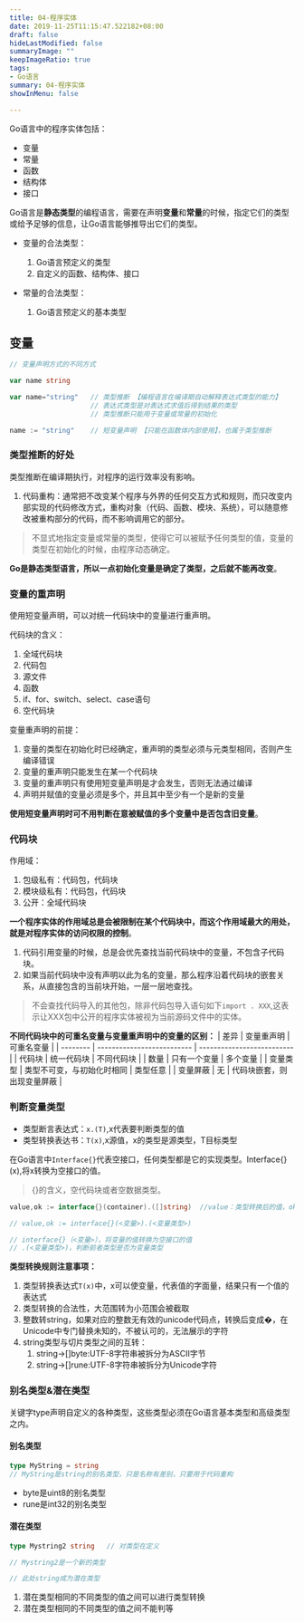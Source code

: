 ```yaml
---
title: 04-程序实体
date: 2019-11-25T11:15:47.522182+08:00
draft: false
hideLastModified: false
summaryImage: ""
keepImageRatio: true
tags:
- Go语言
summary: 04-程序实体
showInMenu: false

---
```


Go语言中的程序实体包括：

- 变量
- 常量
- 函数
- 结构体
- 接口

Go语言是**静态类型**的编程语言，需要在声明**变量**和**常量**的时候，指定它们的类型或给予足够的信息，让Go语言能够推导出它们的类型。

- 变量的合法类型：
  1. Go语言预定义的类型
  2. 自定义的函数、结构体、接口

- 常量的合法类型：
  1. Go语言预定义的基本类型

## 变量

```go
// 变量声明方式的不同方式

var name string

var name="string"   // 类型推断 【编程语言在编译期自动解释表达式类型的能力】
                    // 表达式类型是对表达式求值后得到结果的类型
                    // 类型推断只能用于变量或常量的初始化

name := "string"    // 短变量声明 【只能在函数体内部使用】，也属于类型推断
```

### 类型推断的好处

类型推断在编译期执行，对程序的运行效率没有影响。

1. 代码重构：通常把不改变某个程序与外界的任何交互方式和规则，而只改变内部实现的代码修改方式，重构对象（代码、函数、模块、系统），可以随意修改被重构部分的代码，而不影响调用它的部分。

> 不显式地指定变量或常量的类型，使得它可以被赋予任何类型的值，变量的类型在初始化的时候，由程序动态确定。

**Go是静态类型语言，所以一点初始化变量是确定了类型，之后就不能再改变**。

### 变量的重声明

使用短变量声明，可以对统一代码块中的变量进行重声明。

代码块的含义：

1. 全域代码块
2. 代码包
3. 源文件
4. 函数
5. if、for、switch、select、case语句
6. 空代码块

变量重声明的前提：

1. 变量的类型在初始化时已经确定，重声明的类型必须与元类型相同，否则产生编译错误
2. 变量的重声明只能发生在某一个代码块
3. 变量的重声明只有使用短变量声明是才会发生，否则无法通过编译
4. 声明并赋值的变量必须是多个，并且其中至少有一个是新的变量

**使用短变量声明时可不用判断在意被赋值的多个变量中是否包含旧变量**。

### 代码块

作用域：

1. 包级私有：代码包，代码块
2. 模块级私有：代码包，代码块
3. 公开：全域代码块

**一个程序实体的作用域总是会被限制在某个代码块中，而这个作用域最大的用处，就是对程序实体的访问权限的控制**。

1. 代码引用变量的时候，总是会优先查找当前代码块中的变量，不包含子代码块。
2. 如果当前代码块中没有声明以此为名的变量，那么程序沿着代码块的嵌套关系，从直接包含的当前块开始，一层一层地查找。

> 不会查找代码导入的其他包，除非代码包导入语句如下`import . XXX`,这表示让XXX包中公开的程序实体被视为当前源码文件中的实体。

**不同代码块中的可重名变量与变量重声明中的变量的区别：**
| 差异     | 变量重声明                 | 可重名变量                 |
| -------- | -------------------------- | -------------------------- |
| 代码块   | 统一代码块                 | 不同代码块                 |
| 数量     | 只有一个变量               | 多个变量                   |
| 变量类型 | 类型不可变，与初始化时相同 | 类型任意                   |
| 变量屏蔽 | 无                         | 代码块嵌套，则出现变量屏蔽 |

### 判断变量类型

- 类型断言表达式：`x.(T)`,x代表要判断类型的值
- 类型转换表达书：`T(x)`,x源值，x的类型是源类型，T目标类型

在Go语言中`Interface{}`代表空接口，任何类型都是它的实现类型。Interface{}(x),将x转换为空接口的值。

> {}的含义，空代码块或者空数据类型。

```go
value,ok := interface{}(container).([]string)  //value：类型转换后的值，ok：断言是否成功

// value,ok := interface{}(<变量>).(<变量类型>)

// interface{}（<变量>），将变量的值转换为空接口的值
// .(<变量类型>)，判断前者类型是否为变量类型
```

**类型转换规则注意事项：**

1. 类型转换表达式`T(x)`中，x可以使变量，代表值的字面量，结果只有一个值的表达式
2. 类型转换的合法性，大范围转为小范围会被截取
3. 整数转string，如果对应的整数无有效的unicode代码点，转换后变成�，在Unicode中专门替换未知的，不被认可的，无法展示的字符
4. string类型与切片类型之间的互转：
   1. string->[]byte:UTF-8字符串被拆分为ASCII字节
   2. string->[]rune:UTF-8字符串被拆分为Unicode字符

### 别名类型&潜在类型

关键字type声明自定义的各种类型，这些类型必须在Go语言基本类型和高级类型之内。

#### 别名类型

```go
type MyString = string
// MyString是string的别名类型，只是名称有差别，只要用于代码重构
```

- byte是uint8的别名类型
- rune是int32的别名类型

#### 潜在类型

```go
type Mystring2 string   // 对类型在定义

// Mystring2是一个新的类型

// 此处string成为潜在类型
```

1. 潜在类型相同的不同类型的值之间可以进行类型转换
2. 潜在类型相同的不同类型的值之间不能判等
